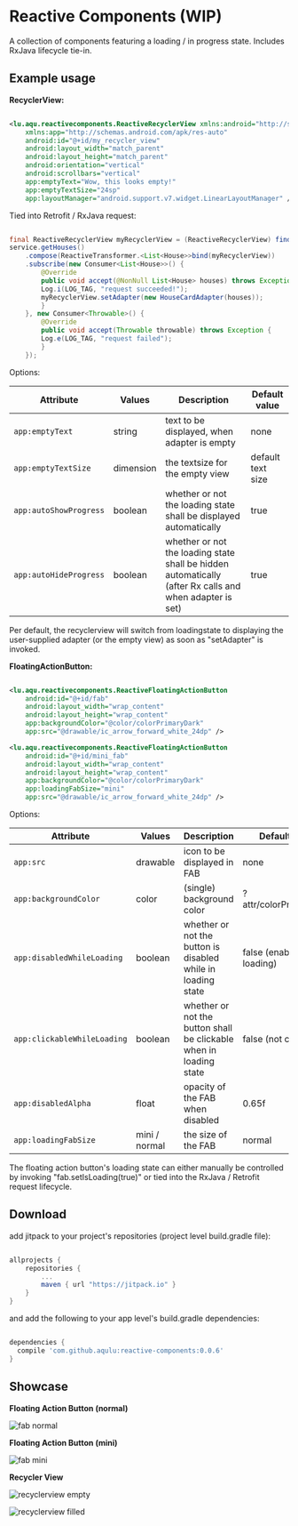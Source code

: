 Reactive Components (WIP)
=========================

A collection of components featuring a loading / in progress state. Includes RxJava lifecycle tie-in.

Example usage
-------------

__RecyclerView:__

```xml

<lu.aqu.reactivecomponents.ReactiveRecyclerView xmlns:android="http://schemas.android.com/apk/res/android"
    xmlns:app="http://schemas.android.com/apk/res-auto"
    android:id="@+id/my_recycler_view"
    android:layout_width="match_parent"
    android:layout_height="match_parent"
    android:orientation="vertical"
    android:scrollbars="vertical"
    app:emptyText="Wow, this looks empty!"
    app:emptyTextSize="24sp"
    app:layoutManager="android.support.v7.widget.LinearLayoutManager" />

```

Tied into Retrofit / RxJava request:

```java

final ReactiveRecyclerView myRecyclerView = (ReactiveRecyclerView) findViewById(R.id.my_recycler_view);
service.getHouses()
	.compose(ReactiveTransformer.<List<House>>bind(myRecyclerView))
	.subscribe(new Consumer<List<House>>() {
	    @Override
	    public void accept(@NonNull List<House> houses) throws Exception {
		Log.i(LOG_TAG, "request succeeded!");
		myRecyclerView.setAdapter(new HouseCardAdapter(houses));
	    }
	}, new Consumer<Throwable>() {
	    @Override
	    public void accept(Throwable throwable) throws Exception {
		Log.e(LOG_TAG, "request failed");
	    }
	});

```

Options:

| Attribute | Values | Description | Default value |
| --------- | ------ | ----------- | ------------- |
| `app:emptyText` | string | text to be displayed, when adapter is empty | none |
| `app:emptyTextSize` | dimension | the textsize for the empty view | default text size |
| `app:autoShowProgress` | boolean | whether or not the loading state shall be displayed automatically | true |
| `app:autoHideProgress` | boolean | whether or not the loading state shall be hidden automatically (after Rx calls and when adapter is set) | true |

Per default, the recyclerview will switch from loadingstate to displaying the user-supplied adapter (or the empty view) as soon as "setAdapter" is invoked.

__FloatingActionButton:__


```xml

<lu.aqu.reactivecomponents.ReactiveFloatingActionButton
    android:id="@+id/fab"
    android:layout_width="wrap_content"
    android:layout_height="wrap_content"
    app:backgroundColor="@color/colorPrimaryDark"
    app:src="@drawable/ic_arrow_forward_white_24dp" />

<lu.aqu.reactivecomponents.ReactiveFloatingActionButton
    android:id="@+id/mini_fab"
    android:layout_width="wrap_content"
    android:layout_height="wrap_content"
    app:backgroundColor="@color/colorPrimaryDark"
    app:loadingFabSize="mini"
    app:src="@drawable/ic_arrow_forward_white_24dp" />

```
Options:

| Attribute | Values | Description | Default value |
| --------- | ------ | ----------- | ------------- |
| `app:src` | drawable | icon to be displayed in FAB | none |
| `app:backgroundColor` | color | (single) background color | ?attr/colorPrimaryDark |
| `app:disabledWhileLoading` | boolean | whether or not the button is disabled while in loading state | false (enabled while loading) |
| `app:clickableWhileLoading` | boolean | whether or not the button shall be clickable when in loading state | false (not clickable) |
| `app:disabledAlpha` | float | opacity of the FAB when disabled | 0.65f |
| `app:loadingFabSize` | mini / normal | the size of the FAB | normal |

The floating action button's loading state can either manually be controlled by invoking "fab.setIsLoading(true)" or tied into the RxJava / Retrofit request lifecycle.

Download
--------

add jitpack to your project's repositories (project level build.gradle file):

```groovy

allprojects {
    repositories {
        ...
        maven { url "https://jitpack.io" }
    }
}

```


and add the following to your app level's build.gradle dependencies:

```groovy

dependencies {
  compile 'com.github.aqulu:reactive-components:0.0.6'
}

```


Showcase
--------

__Floating Action Button (normal)__

![fab normal](doc/fab_normal.gif)

__Floating Action Button (mini)__

![fab mini](doc/fab_mini.gif)

__Recycler View__

![recyclerview empty](doc/rv_empty.gif)

![recyclerview filled](doc/rv_items.gif)

